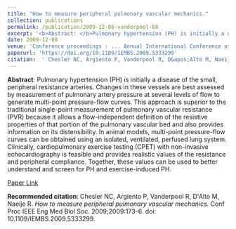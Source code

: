 ```yaml
--- 
title: "How to measure peripheral pulmonary vascular mechanics." 
collection: publications 
permalink: /publication/2009-12-08-vanderpool-68 
excerpt: '<b>Abstract: </b>Pulmonary hypertension (PH) is initially a disease of the small, peripheral resistance arteries. Changes in these vessels are best assessed by measurement of pulmonary artery pressure at several levels of flow to generate multi-point pressure-flow curves. This approach is superior to the traditional single [...]' 
date: 2009-12-08 
venue: 'Conference proceedings : ... Annual International Conference of the IEEE Engineering in Medicine and Biology Society. IEEE Engineering in Medicine and Biology Society. Annual Conference' 
paperurl: 'https://doi.org/10.1109/IEMBS.2009.5333299' 
citation:  ' Chesler NC, Argiento P, Vanderpool R, D&apos;Alto M, Naeije R. <i>How to measure peripheral pulmonary vascular mechanics.</i> Conf Proc IEEE Eng Med Biol Soc. 2009;2009:173-6. doi: 10.1109/IEMBS.2009.5333299.' 
--- 
```

<b>Abstract</b>:  Pulmonary hypertension (PH) is initially a disease of the small, peripheral resistance arteries. Changes in these vessels are best assessed by measurement of pulmonary artery pressure at several levels of flow to generate multi-point pressure-flow curves. This approach is superior to the traditional single-point measurement of pulmonary vascular resistance (PVR) because it allows a flow-independent definition of the resistive properties of that portion of the pulmonary vascular bed and also provides information on its distensibility. In animal models, multi-point pressure-flow curves can be obtained using an isolated, ventilated, perfused lung system. Clinically, cardiopulmonary exercise testing (CPET) with non-invasive echocardiography is feasible and provides realistic values of the resistance and peripheral compliance. Together, these values can be used to better understand and screen for PH and exercise-induced PH.  
 
[Paper Link](https://doi.org/10.1109/IEMBS.2009.5333299) 
 
<b>Recommended citation</b>:  Chesler NC, Argiento P, Vanderpool R, D&apos;Alto M, Naeije R. <i>How to measure peripheral pulmonary vascular mechanics.</i> Conf Proc IEEE Eng Med Biol Soc. 2009;2009:173-6. doi: 10.1109/IEMBS.2009.5333299. 
